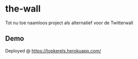 # the-wall
Tot nu toe naamloos project als alternatief voor de Twitterwall

## Demo

Deployed @ https://topkerels.herokuapp.com/